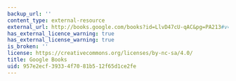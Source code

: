 ```yaml
---
backup_url: ''
content_type: external-resource
external_url: http://books.google.com/books?id=LlvD47cU-qAC&pg=PA213#v=onepage
has_external_licence_warning: true
has_external_license_warning: true
is_broken: ''
license: https://creativecommons.org/licenses/by-nc-sa/4.0/
title: Google Books
uid: 957e2ecf-3933-4f70-81b5-12f65d1ce2fe
---
```

